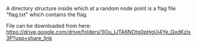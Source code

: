 A directory structure inside which at a random node point is a flag file "flag.txt" which contains the flag.

File can be downloaded from here: https://drive.google.com/drive/folders/1IOu_IJTA6NOtg0pHgUi4Ye_QxdKzls3P?usp=share_link